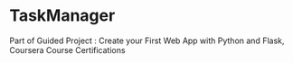 # TaskManager
Part of Guided Project : Create your First Web App with Python and Flask, Coursera Course Certifications
